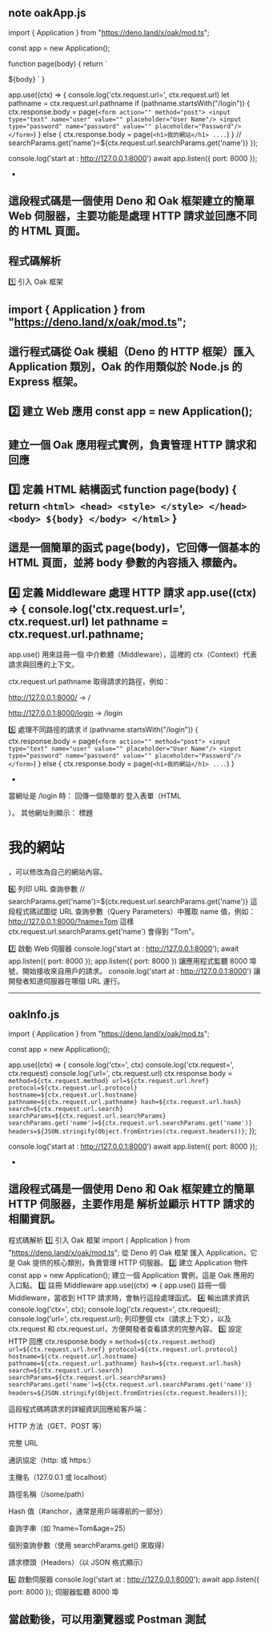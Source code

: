 note 
oakApp.js
---

import { Application } from "https://deno.land/x/oak/mod.ts";

const app = new Application();

function page(body) {
  return `<html>
  <head>
  <style>
  </style>
  </head>
  <body>
  ${body}
  </body>
  </html>`
}

app.use((ctx) => {
  console.log('ctx.request.url=', ctx.request.url)
  let pathname = ctx.request.url.pathname
  if (pathname.startsWith("/login")) {
    ctx.response.body = page(`
       <form action="" method="post">
         <input type="text" name="user" value="" placeholder="User Name"/>
         <input type="password" name="password" value="" placeholder="Password"/>
       </form>
    `)
  } else {
    ctx.response.body = page(`
      <h1>我的網站</h1>
      ....
    `)
  }
  // searchParams.get('name')=${ctx.request.url.searchParams.get('name')}
});

console.log('start at : http://127.0.0.1:8000')
await app.listen({ port: 8000 });






-
這段程式碼是一個使用 Deno 和 Oak 框架建立的簡單 Web 伺服器，主要功能是處理 HTTP 請求並回應不同的 HTML 頁面。
-
程式碼解析
-

1️⃣ 引入 Oak 框架

import { Application } from "https://deno.land/x/oak/mod.ts";
-
這行程式碼從 Oak 模組（Deno 的 HTTP 框架）匯入 Application 類別，Oak 的作用類似於 Node.js 的 Express 框架。
-

2️⃣ 建立 Web 應用
const app = new Application();
-
建立一個 Oak 應用程式實例，負責管理 HTTP 請求和回應
-

3️⃣ 定義 HTML 結構函式
function page(body) {
    return `<html>
    <head>
    <style>
    </style>
    </head>
    <body>
    ${body}
    </body>
    </html>`
  }
-
這是一個簡單的函式 page(body)，它回傳一個基本的 HTML 頁面，並將 body 參數的內容插入 <body> 標籤內。
-

4️⃣ 定義 Middleware 處理 HTTP 請求
app.use((ctx) => {
    console.log('ctx.request.url=', ctx.request.url)
    let pathname = ctx.request.url.pathname;
-
app.use() 用來註冊一個 中介軟體（Middleware），這裡的 ctx（Context）代表請求與回應的上下文。

ctx.request.url.pathname 取得請求的路徑，例如：

http://127.0.0.1:8000/ → /

http://127.0.0.1:8000/login → /login


5️⃣ 處理不同路徑的請求
  if (pathname.startsWith("/login")) {
    ctx.response.body = page(`
       <form action="" method="post">
         <input type="text" name="user" value="" placeholder="User Name"/>
         <input type="password" name="password" value="" placeholder="Password"/>
       </form>
    `)
  } else {
    ctx.response.body = page(`
      <h1>我的網站</h1>
      ....
    `)
  }

  -
當網址是 /login 時：
回傳一個簡單的 登入表單（HTML <form>）。
其他網址則顯示：
標題 <h1>我的網站</h1>，可以修改為自己的網站內容。


6️⃣ 列印 URL 查詢參數
 // searchParams.get('name')=${ctx.request.url.searchParams.get('name')}
這段程式碼試圖從 URL 查詢參數（Query Parameters）中獲取 name 值，例如：
http://127.0.0.1:8000/?name=Tom
這樣 ctx.request.url.searchParams.get('name') 會得到 "Tom"。


7️⃣ 啟動 Web 伺服器
console.log('start at : http://127.0.0.1:8000');
await app.listen({ port: 8000 });
app.listen({ port: 8000 }) 讓應用程式監聽 8000 埠號，開始接收來自用戶的請求。
console.log('start at : http://127.0.0.1:8000') 讓開發者知道伺服器在哪個 URL 運行。

---

oakInfo.js
-
import { Application } from "https://deno.land/x/oak/mod.ts";

const app = new Application();

app.use((ctx) => {
  console.log('ctx=', ctx)
  console.log('ctx.request=', ctx.request)
  console.log('url=', ctx.request.url)
  ctx.response.body = `
    method=${ctx.request.method}
    url=${ctx.request.url.href}
    protocol=${ctx.request.url.protocol}
    hostname=${ctx.request.url.hostname}
    pathname=${ctx.request.url.pathname}
    hash=${ctx.request.url.hash}
    search=${ctx.request.url.search}
    searchParams=${ctx.request.url.searchParams}
    searchParams.get('name')=${ctx.request.url.searchParams.get('name')}
    headers=${JSON.stringify(Object.fromEntries(ctx.request.headers))}
  `;
});

console.log('start at : http://127.0.0.1:8000')
await app.listen({ port: 8000 });

-
這段程式碼是一個使用 Deno 和 Oak 框架建立的簡單 HTTP 伺服器，主要作用是 解析並顯示 HTTP 請求的相關資訊。
-
程式碼解析
1️⃣ 引入 Oak 框架
import { Application } from "https://deno.land/x/oak/mod.ts";
從 Deno 的 Oak 框架 匯入 Application，它是 Oak 提供的核心類別，負責管理 HTTP 伺服器。
2️⃣ 建立 Application 物件
const app = new Application();
建立一個 Application 實例，這是 Oak 應用的入口點。
3️⃣ 註冊 Middleware
app.use((ctx) => {
app.use() 註冊一個 Middleware，當收到 HTTP 請求時，會執行這段處理函式。
4️⃣ 輸出請求資訊
console.log('ctx=', ctx);
console.log('ctx.request=', ctx.request);
console.log('url=', ctx.request.url);
列印整個 ctx（請求上下文），以及 ctx.request 和 ctx.request.url，方便開發者查看請求的完整內容。
5️⃣ 設定 HTTP 回應
ctx.response.body = `
  method=${ctx.request.method}
  url=${ctx.request.url.href}
  protocol=${ctx.request.url.protocol}
  hostname=${ctx.request.url.hostname}
  pathname=${ctx.request.url.pathname}
  hash=${ctx.request.url.hash}
  search=${ctx.request.url.search}
  searchParams=${ctx.request.url.searchParams}
  searchParams.get('name')=${ctx.request.url.searchParams.get('name')}
  headers=${JSON.stringify(Object.fromEntries(ctx.request.headers))}
`;

這段程式碼將請求的詳細資訊回應給客戶端：

HTTP 方法（GET、POST 等）

完整 URL

通訊協定（http: 或 https:）

主機名（127.0.0.1 或 localhost）

路徑名稱（/some/path）

Hash 值（#anchor，通常是用戶端導航的一部分）

查詢字串（如 ?name=Tom&age=25）

個別查詢參數（使用 searchParams.get() 來取得）

請求標頭（Headers）（以 JSON 格式顯示）

6️⃣ 啟動伺服器
console.log('start at : http://127.0.0.1:8000');
await app.listen({ port: 8000 });
伺服器監聽 8000 埠

當啟動後，可以用瀏覽器或 Postman 測試
-